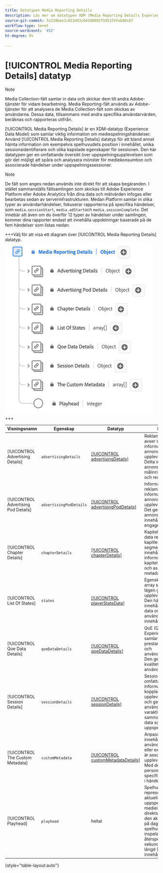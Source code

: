 ```yaml
---
title: Datatypen Media Reporting Details
description: Läs mer om datatypen XDM (Media Reporting Details Experience Data Model).
source-git-commit: fe239bee3c853d43c04200092f59537dfeb00c87
workflow-type: tm+mt
source-wordcount: '452'
ht-degree: 0%

---
```


# [!UICONTROL Media Reporting Details] datatyp

>[!NOTE]
>
>Media Collection-fält samlar in data och skickar dem till andra Adobe-tjänster för vidare bearbetning. Media Reporting-fält används av Adobe-tjänster för att analysera de Media Collection-fält som skickas av användarna. Dessa data, tillsammans med andra specifika användarvärden, beräknas och rapporteras utifrån.

[!UICONTROL Media Reporting Details] är en XDM-datatyp (Experience Data Model) som samlar viktig information om mediespelningshändelser. Använd [!UICONTROL Media Reporting Details] datatyp för att bland annat hämta information om exempelvis spelhuvudets position i innehållet, unika sessionsidentifierare och olika kapslade egenskaper för sessionen. Den här datatypen ger en omfattande översikt över uppspelningsupplevelsen som gör det möjligt att spåra och analysera mönster för mediekonsumtion och associerade händelser under uppspelningssessioner.

>[!NOTE]
>
>De fält som anges nedan används inte direkt för att skapa begäranden. I stället sammanställs fältsamlingen som skickas till Adobe Experience Platform eller Adobe Analytics från dina data och mätvärden infogas eller bearbetas sedan av serverinfrastrukturen. Medan Platform samlar in olika typer av användarhändelser, fokuserar rapporterna på specifika händelser, som `media.sessionStart`, `media.adStart`och `media.sessionComplete`. Det innebär att även om du överför 12 typer av händelser under samlingen, kommer dina rapporter endast att innehålla uppdelningar baserade på de fem händelser som listas nedan.

+++Välj för att visa ett diagram över [!UICONTROL Media Reporting Details] datatyp.
![Ett diagram över [!UICONTROL Media Reporting Details] datatyp.](../images/data-types/media-reporting-details.png)
+++

| Visningsnamn | Egenskap | Datatyp | Beskrivning |
| --------------------- | --------------- | --------- | ----------- |
| [!UICONTROL Advertising Details] | `advertisingDetails` | [[!UICONTROL advertisingDetails]](./advertising-details-reporting.md) | Reklaminformationen avser specifik information om annonsaktiviteter under upplevelsehändelsen. Detta inkluderar annonsmetadata, målinriktningsinformation och resultatstatistik. |
| [!UICONTROL Advertising Pod Details] | `advertisingPodDetails` | [[!UICONTROL advertisingPodDetails]](./advertising-pod-details-reporting.md) | Information om reklamrutor innehåller information om annonstavlor i upplevelsehändelsen. Det ger insikter om annonssekvenser, innehåll och engagemangsmått. |
| [!UICONTROL Chapter Details] | `chapterDetails` | [[!UICONTROL chapterDetails]](./chapter-details-reporting.md) | Kapiteldetaljer samlar in data relaterade till kapitlen eller segmenterade delar av innehållet. Den innehåller information om kapitelmarkörer, tidslinjer och associerade metadata. |
| [!UICONTROL List Of States] | `states` | [[!UICONTROL playerStateData]](./player-state-data-reporting.md) | Egenskapen states är en array som fångar olika lägen genom hela upplevelsehändelsen. Den här egenskapen innehåller sekventiella data om uppspelning, användaråtgärder eller innehållsändringar. |
| [!UICONTROL Qoe Data Details] | `qoeDataDetails` | [[!UICONTROL qoeDataDetails]](./qoe-data-details-reporting.md) | QoE (Quality of Experience) Information samlar in prestandarelaterade mått och användarupplevelsedata. Den ger insikter om kvalitet, lyhördhet och användarinteraktioner. |
| [!UICONTROL Session Details] | `sessionDetails` | [[!UICONTROL sessionDetails]](./session-details-reporting.md) | Sessionsinformation omfattar omfattande information som är kopplad till upplevelsehändelsen och ger insikter om användarinteraktioner, varaktighet och sammanhangsberoende data som är relevanta för uppspelningssessionen. |
| [!UICONTROL The Custom Metadata] | `customMetadata` | [[!UICONTROL customMetadataDetails]](./custom-metadata-details-reporting.md) | Anpassade metadata innehåller användardefinierade eller extra metadata som är associerade med upplevelsehändelsen. Med dessa metadata kan personaliserade eller specifika data inkluderas i händelsekontexten. |
| [!UICONTROL Playhead] | `playhead` | heltal | Spelhuvudet representerar den aktuella uppspelningspositionen i medieinnehållet. För direktsänt innehåll anger den aktuella sekunden på dagen (0 &lt;= spelhuvud &lt; 86400). För inspelat innehåll återspeglas den aktuella sekunden av innehållets längd (0 &lt;= playhead &lt; innehållslängd). |

{style="table-layout:auto"}
